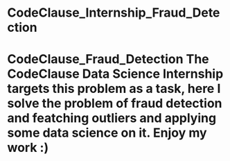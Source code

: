 # CodeClause_Internship_Fraud_Detection
# CodeClause_Fraud_Detection The CodeClause Data Science Internship targets this problem as a task, here I solve the problem of fraud detection and featching outliers and applying some data science on it. Enjoy my work :)
